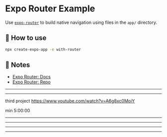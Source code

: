 # Expo Router Example

Use [`expo-router`](https://expo.github.io/router) to build native navigation using files in the `app/` directory.

## 🚀 How to use

```sh
npx create-expo-app -e with-router
```

## 📝 Notes

- [Expo Router: Docs](https://expo.github.io/router)
- [Expo Router: Repo](https://github.com/expo/router)

________________________________________________________
________________________________________________________

third project
https://www.youtube.com/watch?v=A6g8xc0MoiY

min
5:00:00
________________________________________________________
________________________________________________________
________________________________________________________
________________________________________________________
